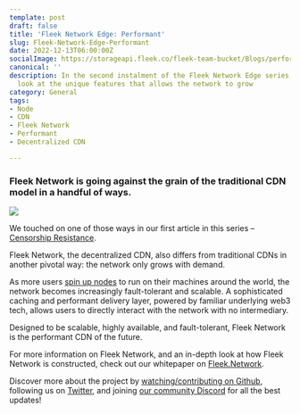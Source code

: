 ```yaml
---
template: post
draft: false
title: 'Fleek Network Edge: Performant'
slug: Fleek-Network-Edge-Performant
date: 2022-12-13T06:00:00Z
socialImage: https://storageapi.fleek.co/fleek-team-bucket/Blogs/performant.jpg
canonical: ''
description: In the second instalment of the Fleek Network Edge series, we take a
  look at the unique features that allows the network to grow
category: General
tags:
- Node
- CDN
- Fleek Network
- Performant
- Decentralized CDN

---
```

### Fleek Network is going against the grain of the traditional CDN model in a handful of ways.

![](https://storageapi.fleek.co/fleek-team-bucket/Blogs/performant.jpg)

We touched on one of those ways in our first article in this series – [Censorship Resistance](https://blog.fleek.co/posts/Fleek-Network-Edge-Censorship-Resistance).

Fleek Network, the decentralized CDN, also differs from traditional CDNs in another pivotal way: the network only grows with demand.

As more users [spin up nodes](https://blog.fleek.co/posts/fleek-network-getting-started-guide) to run on their machines around the world, the network becomes increasingly fault-tolerant and scalable. A sophisticated caching and performant delivery layer, powered by familiar underlying web3 tech, allows users to directly interact with the network with no intermediary.

Designed to be scalable, highly available, and fault-tolerant, Fleek Network is the performant CDN of the future.

For more information on Fleek Network, and an in-depth look at how Fleek Network is constructed, check out our whitepaper on [Fleek.Network](https://fleek.network/).

Discover more about the project by [watching/contributing on Github](https://github.com/fleek-network/ursa), following us on [Twitter](https://twitter.com/fleek_net), and joining [our community Discord](https://discord.gg/fleekxyz) for all the best updates!